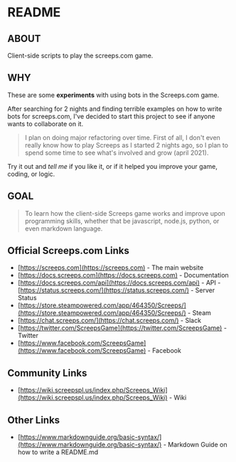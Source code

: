 # README

## ABOUT
Client-side scripts to play the screeps.com game.

## WHY
These are some **experiments** with using bots in the Screeps.com game.

After searching for 2 nights and finding terrible examples on how to write bots for screeps.com, I've decided to start this project to see if anyone wants to collaborate on it.

>I plan on doing major refactoring over time.  First of all, I don't even really know how to play Screeps as I started 2 nights ago, so I plan to spend some time to see what's involved and grow (april 2021).

Try it out and *tell me* if you like it, or if it helped you improve your game, coding, or logic.

## GOAL
>To learn how the client-side Screeps game works and improve upon programming skills, whether that be javascript, node.js, python, or even markdown language.

## Official Screeps.com Links
- [https://screeps.com](https://screeps.com) - The main website
- [https://docs.screeps.com](https://docs.screeps.com) - Documentation
- [https://docs.screeps.com/api](https://docs.screeps.com/api) - API
-[https://status.screeps.com/](https://status.screeps.com/) - Server Status
- [https://store.steampowered.com/app/464350/Screeps/](https://store.steampowered.com/app/464350/Screeps/) - Steam
- [https://chat.screeps.com/](https://chat.screeps.com/) - Slack
- [https://twitter.com/ScreepsGame](https://twitter.com/ScreepsGame) - Twitter
- [https://www.facebook.com/ScreepsGame](https://www.facebook.com/ScreepsGame) - Facebook

## Community Links
- [https://wiki.screepspl.us/index.php/Screeps_Wiki](https://wiki.screepspl.us/index.php/Screeps_Wiki) - Wiki

## Other Links
- [https://www.markdownguide.org/basic-syntax/](https://www.markdownguide.org/basic-syntax/) - Markdown Guide on how to write a README.md
